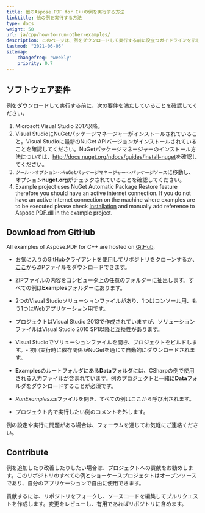 ```yaml
---
title: 他のAspose.PDF for C++の例を実行する方法
linktitle: 他の例を実行する方法
type: docs
weight: 50
url: ja/cpp/how-to-run-other-examples/
description: このページは、例をダウンロードして実行する前に役立つガイドラインを示しています。
lastmod: "2021-06-05"
sitemap:
    changefreq: "weekly"
    priority: 0.7
---
```


## ソフトウェア要件

例をダウンロードして実行する前に、次の要件を満たしていることを確認してください。

1. Microsoft Visual Studio 2017以降。
1. Visual StudioにNuGetパッケージマネージャーがインストールされていること。Visual Studioに最新のNuGet APIバージョンがインストールされていることを確認してください。NuGetパッケージマネージャーのインストール方法については、<http://docs.nuget.org/ndocs/guides/install-nuget>を確認してください。
1. `ツール->オプション->NuGetパッケージマネージャー->パッケージソース`に移動し、オプション**nuget.org**がチェックされていることを確認してください。
1. Example project uses NuGet Automatic Package Restore feature therefore you should have an active internet connection. If you do not have an active internet connection on the machine where examples are to be executed please check [Installation](/pdf/cpp/installation/) and manually add reference to Aspose.PDF.dll in the example project.

## Download from GitHub

All examples of Aspose.PDF for C++ are hosted on [GitHub](https://github.com/aspose-pdf/Aspose.PDF-for-C).

- お気に入りのGitHubクライアントを使用してリポジトリをクローンするか、[ここ](https://codeload.github.com/aspose-pdf/Aspose.PDF-for-C/zip/master)からZIPファイルをダウンロードできます。
- ZIPファイルの内容をコンピュータ上の任意のフォルダーに抽出します。すべての例は**Examples**フォルダーにあります。
- 2つのVisual Studioソリューションファイルがあり、1つはコンソール用、もう1つはWebアプリケーション用です。
- プロジェクトはVisual Studio 2013で作成されていますが、ソリューションファイルはVisual Studio 2010 SP1以降と互換性があります。

- Visual Studioでソリューションファイルを開き、プロジェクトをビルドします。- 初回実行時に依存関係がNuGetを通じて自動的にダウンロードされます。
- **Examples**のルートフォルダにある**Data**フォルダには、CSharpの例で使用される入力ファイルが含まれています。例のプロジェクトと一緒に**Data**フォルダをダウンロードすることが必須です。
- *RunExamples.cs*ファイルを開き、すべての例はここから呼び出されます。
- プロジェクト内で実行したい例のコメントを外します。

例の設定や実行に問題がある場合は、フォーラムを通じてお気軽にご連絡ください。

## Contribute

例を追加したり改善したりしたい場合は、プロジェクトへの貢献をお勧めします。このリポジトリのすべての例とショーケースプロジェクトはオープンソースであり、自分のアプリケーションで自由に使用できます。

貢献するには、リポジトリをフォークし、ソースコードを編集してプルリクエストを作成します。変更をレビューし、有用であればリポジトリに含めます。